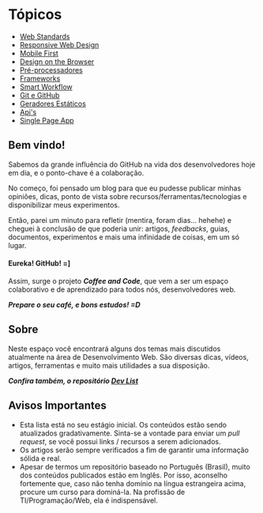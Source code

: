 # Tópicos

* [Web Standards](standards-performance.md)
* [Responsive Web Design](responsive-web-design.md)
* [Mobile First](mobile-first.md)
* [Design on the Browser](design-on-the-browser.md)
* [Pré-processadores](pre-processors.md)
* [Frameworks](frameworks.md)
* [Smart Workflow](worfklow.md)
* [Git e GitHub](git-github.md)
* [Geradores Estáticos](static-generators.md)
* [Api's](apis.md)
* [Single Page App](single-page-app.md)


## Bem vindo! ##

Sabemos da grande influência do GitHub na vida dos desenvolvedores hoje em dia, e o ponto-chave é a colaboração.

No começo, foi pensado um blog para que eu pudesse publicar minhas opiniões, dicas, ponto de vista sobre recursos/ferramentas/tecnologias e disponibilizar meus experimentos.

Então, parei um minuto para refletir (mentira, foram dias… hehehe) e cheguei à conclusão de que poderia unir: artigos, *feedbacks*, guias, documentos, experimentos e mais uma infinidade de coisas, em um só lugar.

#### Eureka! GitHub! =]

Assim, surge o projeto ***Coffee and Code***, que vem a ser um espaço colaborativo e de aprendizado para todos nós, desenvolvedores web.

***Prepare o seu café, e bons estudos! =D***


## Sobre ##

Neste espaço você encontrará alguns dos temas mais discutidos atualmente na área de Desenvolvimento Web. São diversas dicas, vídeos, artigos, ferramentas e muito mais utilidades a sua disposição.

***Confira também, o repositório [Dev List](https://github.com/vitorbritto/dev-list)***


## Avisos Importantes ##

* Esta lista está no seu estágio inicial. Os conteúdos estão sendo atualizados gradativamente. Sinta-se a vontade para enviar um *pull request*, se você possui links / recursos a serem adicionados.
* Os artigos serão sempre verificados a fim de garantir uma informação sólida e real.
* Apesar de termos um repositório baseado no Português (Brasil), muito dos conteúdos publicados estão em Inglês. Por isso, aconselho fortemente que, caso não tenha domínio na língua estrangeira acima, procure um curso para dominá-la. Na profissão de TI/Programação/Web, ela é indispensável.
